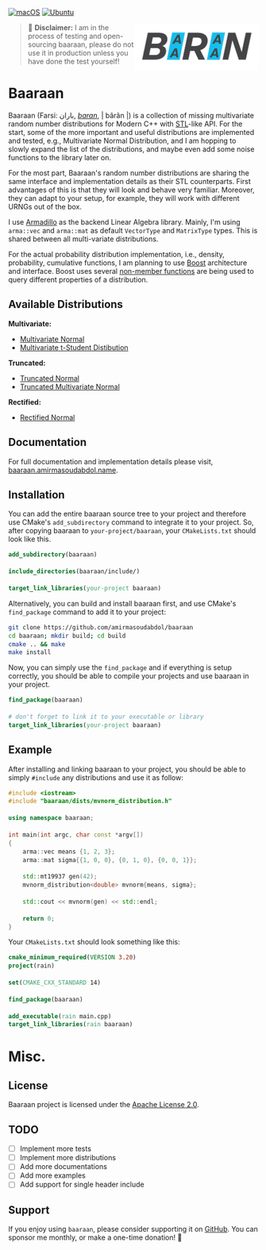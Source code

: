 [![macOS](https://github.com/amirmasoudabdol/baaraan/workflows/macOS/badge.svg)](https://github.com/amirmasoudabdol/baaraan/actions?query=workflow%3AmacOS)
[![Ubuntu](https://github.com/amirmasoudabdol/baaraan/workflows/Ubuntu/badge.svg)](https://github.com/amirmasoudabdol/baaraan/actions?query=workflow%3AUbuntu)

<img src="docs/img/logo.png" width="250" align="right"/>

> 🚨 **Disclaimer:** I am in the process of testing and open-sourcing baaraan, please do not use it in production unless you have done the test yourself! 

# Baaraan

Baaraan (Farsi: باران, [_baran_](https://en.wiktionary.org/wiki/باران), | bârân |) is a collection of missing multivariate random number distributions for Modern C++ with [STL](https://en.cppreference.com/w/cpp/numeric/random)-like API. For the start, some of the more important and useful distributions are implemented and tested, e.g., Multivariate Normal Distribution, and I am hopping to slowly expand the list of the distributions, and maybe even add some noise functions to the library later on.

For the most part, Baaraan's random number distributions are sharing the same interface and implementation details as their STL counterparts. First advantages of this is that they will look and behave very familiar. Moreover, they can adapt to your setup, for example, they will work with different URNGs out of the box. 

I use [Armadillo](http://arma.sourceforge.net) as the backend Linear Algebra library. Mainly, I'm using `arma::vec` and `arma::mat` as default `VectorType`  and `MatrixType` types. This is shared between all multi-variate distributions.

For the actual probability distribution implementation, i.e., density, probability, cumulative functions, I am planning to use [Boost](https://www.boost.org/doc/libs/1_62_0/libs/math/doc/html/math_toolkit/dist_ref.html) architecture and interface. Boost uses several [non-member functions](https://www.boost.org/doc/libs/1_62_0/libs/math/doc/html/math_toolkit/dist_ref/nmp.html) are being used to query different properties of a distribution.

## Available Distributions

**Multivariate:**
- [Multivariate Normal](https://en.wikipedia.org/wiki/Multivariate_normal_distribution)
- [Multivariate t-Student Distibution](https://en.wikipedia.org/wiki/Multivariate_t-distribution?wprov=sfti1)

**Truncated:**
- [Truncated Normal](https://en.wikipedia.org/wiki/Truncated_normal_distribution)
- [Truncated Multivariate Normal](https://en.wikipedia.org/wiki/Truncated_normal_distribution)

**Rectified:**
- [Rectified Normal](https://en.wikipedia.org/wiki/Rectified_Gaussian_distribution)

## Documentation

For full documentation and implementation details please visit, [baaraan.amirmasoudabdol.name](https://baaraan.amirmasoudabdol.name).

## Installation

You can add the entire baaraan source tree to your project and therefore use CMake's `add_subdirectory` command to integrate it to your project. So, after copying baaraan to `your-project/baaraan`, your `CMakeLists.txt` should look like this.

```cmake
add_subdirectory(baaraan)

include_directories(baaraan/include/)

target_link_libraries(your-project baaraan) 
```

Alternatively, you can build and install baaraan first, and use CMake's `find_package` command to add it to your project:

```bash
git clone https://github.com/amirmasoudabdol/baaraan
cd baaraan; mkdir build; cd build
cmake .. && make
make install
```

Now, you can simply use the `find_package` and if everything is setup correctly, you should be able to compile your projects and use baaraan in your project.

```cmake
find_package(baaraan)

# don't forget to link it to your executable or library
target_link_libraries(your-project baaraan) 
```

## Example

After installing and linking baaraan to your project, you should be able to simply `#include` any distributions and use it as follow:

```cpp
#include <iostream>
#include "baaraan/dists/mvnorm_distribution.h"

using namespace baaraan;

int main(int argc, char const *argv[])
{
	arma::vec means {1, 2, 3};
	arma::mat sigma{{1, 0, 0}, {0, 1, 0}, {0, 0, 1}};

	std::mt19937 gen(42);
	mvnorm_distribution<double> mvnorm{means, sigma};

	std::cout << mvnorm(gen) << std::endl;

	return 0;
}
```

Your `CMakeLists.txt` should look something like this:

```cmake
cmake_minimum_required(VERSION 3.20)
project(rain)

set(CMAKE_CXX_STANDARD 14)

find_package(baaraan)

add_executable(rain main.cpp)
target_link_libraries(rain baaraan)
```


# Misc.

## License 

Baaraan project is licensed under the [Apache License 2.0](https://opensource.org/licenses/Apache-2.0).

## TODO

- [ ] Implement more tests
- [ ] Implement more distributions
- [ ] Add more documentations
- [ ] Add more examples
- [ ] Add support for single header include

## Support

If you enjoy using `baaraan`, please consider supporting it on [GitHub](https://github.com/sponsors/amirmasoudabdol). You can sponsor me monthly, or make a one-time donation! 🤗